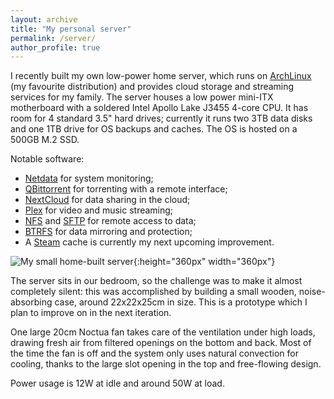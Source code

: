 ```yaml
---
layout: archive
title: "My personal server"
permalink: /server/
author_profile: true
---
```




I recently built my own low-power home server, which runs on [ArchLinux](www.archlinux.org) (my favourite distribution) and provides cloud storage and streaming services for my family.
The server houses a low power mini-ITX motherboard with a soldered Intel Apollo Lake J3455 4-core CPU.
It has room for 4 standard 3.5" hard drives; currently it runs two 3TB data disks and one 1TB drive for OS backups and caches.
The OS is hosted on a 500GB M.2 SSD.

Notable software:

- [Netdata](https://my-netdata.io/) for system monitoring;
- [QBittorrent](https://www.qbittorrent.org/) for torrenting with a remote interface;
- [NextCloud](https://nextcloud.com) for data sharing in the cloud;
- [Plex](https://www.plex.tv) for video and music streaming;
- [NFS](https://en.wikipedia.org/wiki/Network_File_System_(protocol)) and [SFTP](https://www.ssh.com/ssh/sftp/) for remote access to data;
- [BTRFS](https://en.wikipedia.org/wiki/Btrfs) for data mirroring and protection;
- A [Steam](https://store.steampowered.com) cache is currently my next upcoming improvement.

![My small home-built server](/images/serverino.JPG){:height="360px" width="360px"}

The server sits in our bedroom, so the challenge was to make it almost completely silent: this was accomplished by building a small wooden, noise-absorbing case, around 22x22x25cm in size. This is a prototype which I plan to improve on in the next iteration.

One large 20cm Noctua fan takes care of the ventilation under high loads, drawing fresh air from filtered openings on the bottom and back. Most of the time the fan is off and the system only uses natural convection for cooling, thanks to the large slot opening in the top and free-flowing design.

Power usage is 12W at idle and around 50W at load.
